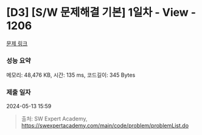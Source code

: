 # [D3] [S/W 문제해결 기본] 1일차 - View - 1206 

[문제 링크](https://swexpertacademy.com/main/code/problem/problemDetail.do?contestProbId=AV134DPqAA8CFAYh) 

### 성능 요약

메모리: 48,476 KB, 시간: 135 ms, 코드길이: 345 Bytes

### 제출 일자

2024-05-13 15:59



> 출처: SW Expert Academy, https://swexpertacademy.com/main/code/problem/problemList.do